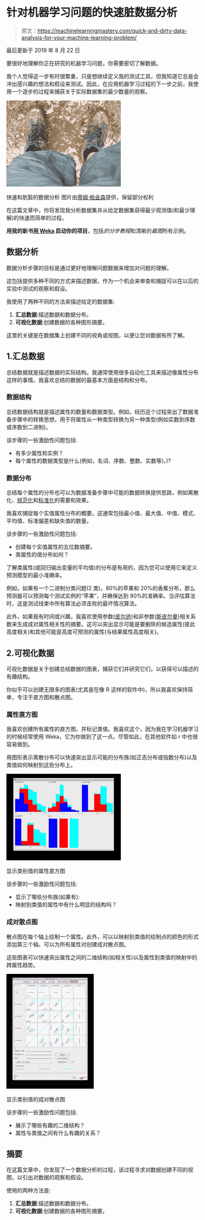 # 针对机器学习问题的快速脏数据分析

> 原文：<https://machinelearningmastery.com/quick-and-dirty-data-analysis-for-your-machine-learning-problem/>

最后更新于 2019 年 8 月 22 日

要很好地理解你正在研究的机器学习问题，你需要密切了解数据。

我个人觉得这一步有时很繁重，只是想继续定义我的测试工具，但我知道它总是会冲出感兴趣的想法和假设来测试。因此，在应用机器学习过程的下一步之前，我使用一个逐步的过程来捕获关于实际数据集的最少数量的观察。

[![Quick and Dirty Data Analysis](img/4a0b6d775d4aac668ad4853d6528c928.png)](https://machinelearningmastery.com/wp-content/uploads/2014/02/quick-and-dirty.jpg)

快速和肮脏的数据分析
图片由[蒂姆·帕金森](https://www.flickr.com/photos/timparkinson/3788737796/sizes/l/)提供，保留部分权利

在这篇文章中，你将发现我分析数据集并从给定数据集获得最少观测值(和最少理解)的快速而简单的过程。

**用我的新书[用 Weka](https://machinelearningmastery.com/machine-learning-mastery-weka/) 启动你的项目**，包括*的分步教程*和清晰的*截图*所有示例。

## 数据分析

数据分析步骤的目标是通过更好地理解问题数据来增加对问题的理解。

这包括提供多种不同的方式来描述数据，作为一个机会来审查和捕捉可以在以后的实验中测试的观察和假设。

我使用了两种不同的方法来描述给定的数据集:

1.  **汇总数据**:描述数据和数据分布。
2.  **可视化数据**:创建数据的各种图形摘要。

这里的关键是在数据集上创建不同的视角或视图，以便让您对数据有所了解。

## 1.汇总数据

总结数据就是描述数据的实际结构。我通常使用很多自动化工具来描述像属性分布这样的事情。我喜欢总结的数据的最基本方面是结构和分布。

### 数据结构

总结数据结构就是描述属性的数量和数据类型。例如，经历这个过程突出了数据准备步骤中的转换思想，用于将属性从一种类型转换为另一种类型(例如实数到序数或序数到二进制)。

该步骤的一些激励性问题包括:

*   有多少属性和实例？
*   每个属性的数据类型是什么(例如，名词、序数、整数、实数等)。)?

### 数据分布

总结每个属性的分布也可以为数据准备步骤中可能的数据转换提供思路，例如离散化、[规范化](https://en.wikipedia.org/wiki/Normalization_(statistics))和[标准化](https://en.wikipedia.org/wiki/Standardizing)的需要和效果。

我喜欢捕捉每个实值属性分布的概要。这通常包括最小值、最大值、中值、模式、平均值、标准偏差和缺失值的数量。

该步骤的一些激励性问题包括:

*   创建每个实值属性的五位数摘要。
*   类属性的值分布如何？

了解类属性(或回归输出变量的平均值)的分布是有用的，因为您可以使用它来定义预测模型的最小准确率。

例如，如果有一个二进制分类问题(2 类)，80%的苹果和 20%的香蕉分布，那么预测器可以预测每个测试实例的“苹果”，并确保达到 80%的准确率。当评估算法时，这是测试线束中所有算法必须击败的最坏情况算法。

此外，如果我有时间或兴趣，我喜欢使用参数([皮尔逊](https://en.wikipedia.org/wiki/Pearson%27s_correlation_coefficient))和非参数([斯皮尔曼](https://en.wikipedia.org/wiki/Spearman%27s_correlation))相关系数来生成成对属性相关性的摘要。这可以突出显示可能是要删除的候选属性(彼此高度相关)和其他可能是高度可预测的属性(与结果属性高度相关)。

## 2.可视化数据

可视化数据是关于创建总结数据的图表，捕获它们并研究它们，以获得可以描述的有趣结构。

你似乎可以创建无限多的图表(尤其是在像 R 这样的软件中)，所以我喜欢保持简单，专注于直方图和散点图。

### 属性直方图

我喜欢创建所有属性的直方图，并标记类值。我喜欢这个，因为我在学习机器学习的时候经常使用 Weka，它为你做到了这一点。尽管如此，在其他软件如 r 中也很容易做到。

用图形表示离散分布可以快速突出显示可能的分布族(如正态分布或指数分布)以及类值如何映射到这些分布上。

[![Attribute Histograms](img/035f27316a68e09ce1194833b5bac2ad.png)](https://machinelearningmastery.com/wp-content/uploads/2014/02/histograms.png)

显示类别值的属性直方图

该步骤的一些激励性问题包括:

*   显示了哪些分布族(如果有):
*   映射到类值的属性中有什么明显的结构吗？

### 成对散点图

散点图在每个轴上绘制一个属性。此外，可以以映射到类值的绘制点的颜色的形式添加第三个轴。可以为所有属性对创建成对散点图。

这些图表可以快速突出属性之间的二维结构(如相关性)以及属性到类值的映射中的跨属性趋势。

[![Pairwise Scatter-plots Showing Class Values](img/9cf68d5bd985f0d4813e1ecbe641e539.png)](https://machinelearningmastery.com/wp-content/uploads/2014/02/pair-wise-scatterplots.png)

显示类别值的成对散点图

该步骤的一些激励性问题包括:

*   展示了哪些有趣的二维结构？
*   属性与类值之间有什么有趣的关系？

## 摘要

在这篇文章中，你发现了一个数据分析的过程，该过程寻求对数据创建不同的视图，以引出对数据的观察和假设。

使用的两种方法是:

1.  **汇总数据**:描述数据和数据分布。
2.  **可视化数据**:创建数据的各种图形摘要。
